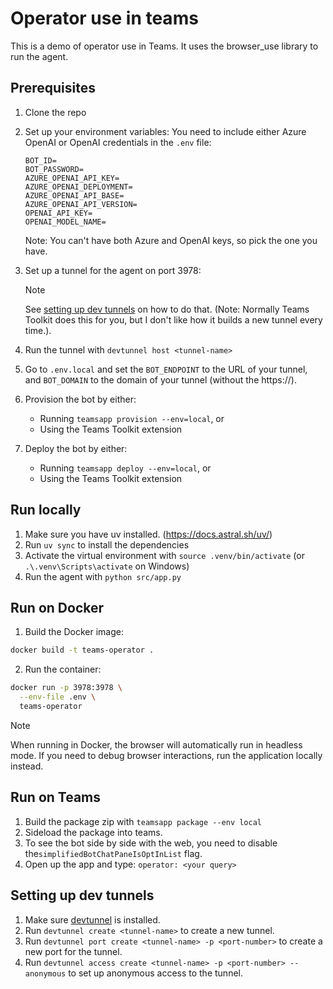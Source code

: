 # Operator use in teams

This is a demo of operator use in Teams. It uses the browser_use library to run the agent.

## Prerequisites

1. Clone the repo
2. Set up your environment variables:
   You need to include either Azure OpenAI or OpenAI credentials in the `.env` file:

   ```
   BOT_ID=
   BOT_PASSWORD=
   AZURE_OPENAI_API_KEY=
   AZURE_OPENAI_DEPLOYMENT=
   AZURE_OPENAI_API_BASE=
   AZURE_OPENAI_API_VERSION=
   OPENAI_API_KEY=
   OPENAI_MODEL_NAME=
   ```

   Note: You can't have both Azure and OpenAI keys, so pick the one you have.

3. Set up a tunnel for the agent on port 3978:

   > [!NOTE]
   > See [setting up dev tunnels](#setting-up-dev-tunnels) on how to do that. (Note: Normally Teams Toolkit does this for you, but I don't like how it builds a new tunnel every time.).

4. Run the tunnel with `devtunnel host <tunnel-name>`
5. Go to `.env.local` and set the `BOT_ENDPOINT` to the URL of your tunnel, and `BOT_DOMAIN` to the domain of your tunnel (without the https://).
6. Provision the bot by either:
   - Running `teamsapp provision --env=local`, or
   - Using the Teams Toolkit extension
7. Deploy the bot by either:
   - Running `teamsapp deploy --env=local`, or
   - Using the Teams Toolkit extension

## Run locally

1. Make sure you have uv installed. (https://docs.astral.sh/uv/)
2. Run `uv sync` to install the dependencies
3. Activate the virtual environment with `source .venv/bin/activate` (or `.\.venv\Scripts\activate` on Windows)
4. Run the agent with `python src/app.py`

## Run on Docker

1. Build the Docker image:

```bash
docker build -t teams-operator .
```

2. Run the container:

```bash
docker run -p 3978:3978 \
  --env-file .env \
  teams-operator
```

> [!NOTE]
> When running in Docker, the browser will automatically run in headless mode. If you need to debug browser interactions, run the application locally instead.

## Run on Teams

1. Build the package zip with `teamsapp package --env local`
2. Sideload the package into teams.
3. To see the bot side by side with the web, you need to disable the`simplifiedBotChatPaneIsOptInList` flag.
4. Open up the app and type: `operator: <your query>`

## Setting up dev tunnels

1. Make sure [devtunnel](https://github.com/microsoft/devtunnel) is installed.
2. Run `devtunnel create <tunnel-name>` to create a new tunnel.
3. Run `devtunnel port create <tunnel-name> -p <port-number>` to create a new port for the tunnel.
4. Run `devtunnel access create <tunnel-name> -p <port-number> --anonymous` to set up anonymous access to the tunnel.
